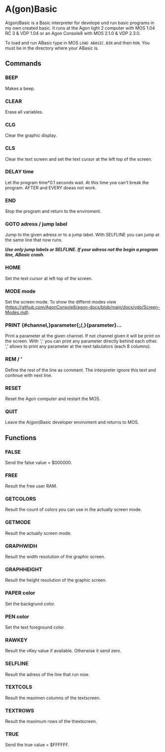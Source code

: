# A(gon)Basic
A(gon)Basic is a Basic interpreter for develope und run basic programs in my own created basic. It runs at the Agon light 2 computer with MOS 1.04 RC 3 & VDP 1.04 or an Agon Console8 with MOS 2.1.0 & VDP 2.3.0.

To load and run ABasic type in MOS `LOAD ABASIC.BIN` and then `RUN`. You must be in the directory where your ABasic is.


## Commands


### BEEP
Makes a beep.


### CLEAR
Erase all variables.


### CLG
Clear the graphic display.


### CLS
Clear the text screen and set the text cursor at the left top of the screen.


### DELAY time
Let the program time*0.1 seconds wait. At this time yoe can't break the program. AFTER and EVERY doeas not work.


### END
Stop the program and return to the enviroment.


### GOTO adress / jump label
Jump to the given adress or to a jump label. With SELFLINE you can jump at the same line that now runs.

***Use only jump labels or SELFLINE. If your adress not the begin a program line, ABasic crash.***


### HOME
Set the text cursor at left top of the screen.


### MODE mode
Set the screen mode. To show the differnt modes view (https://github.com/AgonConsole8/agon-docs/blob/main/docs/vdp/Screen-Modes.md).


### PRINT {#channel,}parameter{;/,}{parameter}...
Print a parameter at the given channel. If not channel given it will be print on the screen. With ';' you can print any parameter directly behind each other. ',' allows to print any parameter at the next tabulators (each 8 columns).


### REM / '
Define the rest of the line as comment. The interpreter ignore this text and continue with next line.


### RESET
Reset the Agon computer and restart the MOS.


### QUIT
Leave the A(gon)Basic developer enviroment and returns to MOS.


## Functions


### FALSE
Send the false value = $000000.


### FREE
Result the free user RAM.


### GETCOLORS
Result the count of colors you can use in the actually screen mode.


### GETMODE
Result the actually screen mode.


### GRAPHWIDH
Result the width resolution of the graphic screen.


### GRAPHHEIGHT
Result the height resolution of the graphic screen.


### PAPER color
Set the backgrund color.


### PEN color
Set the text foreground color.


### RAWKEY
Result the vKey value if available. Otherwise it send zero.


### SELFLINE
Result the adress of the line that run now.


### TEXTCOLS
Result the maximen columns of the textscreen.


### TEXTROWS
Result the maximum rows of the thextscreen.


### TRUE
Send the true value = $FFFFFF.
